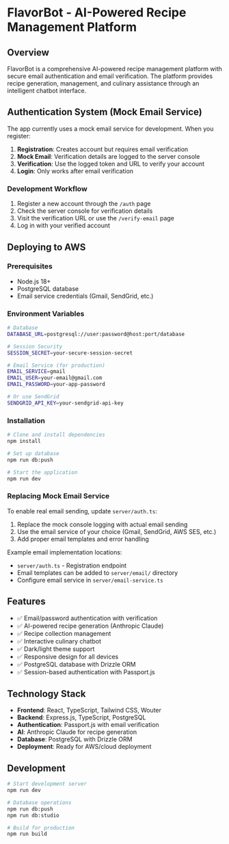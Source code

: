 # FlavorBot - AI-Powered Recipe Management Platform

## Overview
FlavorBot is a comprehensive AI-powered recipe management platform with secure email authentication and email verification. The platform provides recipe generation, management, and culinary assistance through an intelligent chatbot interface.

## Authentication System (Mock Email Service)
The app currently uses a mock email service for development. When you register:

1. **Registration**: Creates account but requires email verification
2. **Mock Email**: Verification details are logged to the server console
3. **Verification**: Use the logged token and URL to verify your account
4. **Login**: Only works after email verification

### Development Workflow
1. Register a new account through the `/auth` page
2. Check the server console for verification details
3. Visit the verification URL or use the `/verify-email` page
4. Log in with your verified account

## Deploying to AWS

### Prerequisites
- Node.js 18+ 
- PostgreSQL database
- Email service credentials (Gmail, SendGrid, etc.)

### Environment Variables
```bash
# Database
DATABASE_URL=postgresql://user:password@host:port/database

# Session Security
SESSION_SECRET=your-secure-session-secret

# Email Service (for production)
EMAIL_SERVICE=gmail
EMAIL_USER=your-email@gmail.com
EMAIL_PASSWORD=your-app-password

# Or use SendGrid
SENDGRID_API_KEY=your-sendgrid-api-key
```

### Installation
```bash
# Clone and install dependencies
npm install

# Set up database
npm run db:push

# Start the application
npm run dev
```

### Replacing Mock Email Service
To enable real email sending, update `server/auth.ts`:

1. Replace the mock console logging with actual email sending
2. Use the email service of your choice (Gmail, SendGrid, AWS SES, etc.)
3. Add proper email templates and error handling

Example email implementation locations:
- `server/auth.ts` - Registration endpoint
- Email templates can be added to `server/email/` directory
- Configure email service in `server/email-service.ts`

## Features
- ✅ Email/password authentication with verification
- ✅ AI-powered recipe generation (Anthropic Claude)
- ✅ Recipe collection management
- ✅ Interactive culinary chatbot
- ✅ Dark/light theme support
- ✅ Responsive design for all devices
- ✅ PostgreSQL database with Drizzle ORM
- ✅ Session-based authentication with Passport.js

## Technology Stack
- **Frontend**: React, TypeScript, Tailwind CSS, Wouter
- **Backend**: Express.js, TypeScript, PostgreSQL
- **Authentication**: Passport.js with email verification
- **AI**: Anthropic Claude for recipe generation
- **Database**: PostgreSQL with Drizzle ORM
- **Deployment**: Ready for AWS/cloud deployment

## Development
```bash
# Start development server
npm run dev

# Database operations
npm run db:push
npm run db:studio

# Build for production
npm run build
```